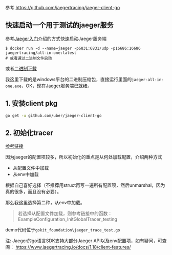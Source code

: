 参考 https://github.com/jaegertracing/jaeger-client-go

## 快速启动一个用于测试的jaeger服务
参考[Jaeger入门][Jaeger入门]介绍的方式快速启动Jaeger服务端
```shell script
$ docker run -d --name=jaeger -p6831:6831/udp -p16686:16686 jaegertracing/all-in-one:latest
# 或者通过二进制文件启动
```
或者[二进制下载](https://www.jaegertracing.io/download/)

我这里下载的是windows平台的二进制压缩包，直接运行里面的`jaeger-all-in-one.exe`，OK，现在Jaeger服务端已就绪。

## 1. 安装client pkg
```bash
go get -u github.com/uber/jaeger-client-go
```

## 2. 初始化tracer
[参考链接](https://github.com/jaegertracing/jaeger-client-go/blob/master/config/example_test.go)

因为jaeger的配置项较多，所以初始化的重点是从何处加载配置，介绍两种方式
- 从配置文件中加载
- 从env中加载

根据自己喜好选择（不推荐用struct再写一遍所有配置项，然后unmarshal，因为真的很多，而且没有必要）。

那么我这里选择第二种，从env中加载。
> 若选择从配置文件加载，则参考链接中的函数： ExampleConfiguration_InitGlobalTracer_testing

demo代码位于`gokit_foundation\jaeger_trace_test.go`

注: Jaeger的go语言SDK支持大部分Jaeger API以及env配置项，如有疑问，可查阅： https://www.jaegertracing.io/docs/1.18/client-features/


[Jaeger入门]: https://www.jaegertracing.io/docs/1.18/getting-started/
